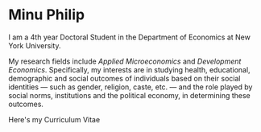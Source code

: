 # Minu Philip

I am a 4th year Doctoral Student in the Department of Economics at New York University. 

My research fields include *Applied Microeconomics* and *Development Economics*. Specifically, my interests are in studying health, educational, demographic and social outcomes of individuals based on their social identities &mdash; such as gender, religion, caste, etc. &mdash; and the role played by social norms, institutions and the political economy, in determining these outcomes.

Here's my Curriculum Vitae


